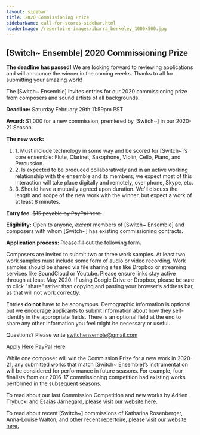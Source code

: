 ```yaml
---
layout: sidebar
title: 2020 Commissioning Prize
sidebarName: call-for-scores-sidebar.html
headerImage: /repertoire-images/ibarra_berkeley_1000x500.jpg
---
```


<h2 class="text-left">[Switch~ Ensemble] 2020 Commissioning Prize</h2>

<div class="alert alert-warning"><strong>The deadline has passed!</strong> We are looking forward to reviewing applications and will announce the winner in the coming weeks. Thanks to all for submitting your amazing work!</div>

The [Switch~ Ensemble] invites entries for our 2020 commissioning prize from composers and sound artists of all backgrounds.

**Deadline:** Saturday February 29th 11:59pm PST

**Award:** $1,000 for a new commission, premiered by [Switch~] in our 2020-21 Season.

**The new work:**

<div>
  <ol>
    <li>1. Must include technology in some way and be scored for [Switch~]’s core ensemble: Flute, Clarinet, Saxophone, Violin, Cello, Piano, and Percussion.</li>
    <li>2. Is expected to be produced collaboratively and in an active working relationship with the ensemble and its members; we expect most of this interaction will take place digitally and remotely, over phone, Skype, etc.</li>
    <li>3. Should have a mutually agreed upon duration. We'll discuss the length and scope of the new work with the winner, but expect a work of at least 8 minutes.</li>
    </ol>
</div>

**Entry fee:** ~~$15 payable by PayPal here.~~

**Eligibility:** Open to anyone, *except* members of [Switch~ Ensemble] and composers with whom [Switch~] has existing commissioning contracts.

**Application process:** ~~Please fill out the following form.~~

Composers are invited to submit two or three work samples. At least two work samples must include some form of audio or video recording. Work samples should be shared via file sharing sites like Dropbox or streaming services like SoundCloud or Youtube. Please ensure links stay active through at least May 2020. If using Google Drive or Dropbox, please be sure to click "share" rather than copying and pasting your browser’s address bar, as that will not work correctly.

Entries **do not** have to be anonymous. Demographic information is optional but we encourage applicants to submit information about how they self-identify in the appropriate fields. There is an optional field at the end to share any other information you feel might be necessary or useful.

Questions? Please write switchensemble@gmail.com

<a class="btn btn-round btn-lg btn-brand" href="https://forms.gle/GoSK2q23rpvFSPDd8">Apply Here</a> <a class="btn btn-round btn-lg btn-brand" href="https://www.paypal.com/cgi-bin/webscr?cmd=_s-xclick&hosted_button_id=72GF29HY3AUJ2">PayPal Here</a>

While one composer will win the Commission Prize for a new work in 2020-21, any submitted works that match [Switch~ Ensemble]’s instrumentation will be considered for performance in future seasons. For example, four finalists from our 2016-17 commissioning competition had existing works performed in the subsequent seasons.

To read about our last Commission Competition and new works by Adrien Trybucki and Esaias Järnegard, please visit [our website here.](http://www.switchensemble.com/blog/2017/01/15/commissioning-prize-winners.html)

To read about recent [Switch~] commissions of Katharina Rosenberger, Anna-Louise Walton, and other recent repertoire, please visit [our website here.](http://www.switchensemble.com/about/repertoire/)
